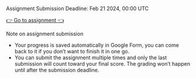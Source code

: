 Assignment Submission Deadline: Feb 21 2024, 00:00 UTC

[👉 Go to assignment 👈](https://forms.gle/cjYsbkbj3WSUvKvk7)

Note on assignment submission

- Your progress is saved automatically in Google Form, you can come back to it if you don’t want to finish it in one go.
- You can submit the assignment multiple times and only the last submission will count toward your final score. The grading won’t happen until after the submission deadline.
